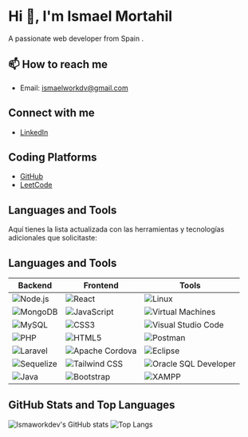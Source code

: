 # Hi 👋, I'm Ismael Mortahil 
A passionate web developer from Spain .

## 📫 How to reach me
- Email: [ismaelworkdv@gmail.com](mailto:ismaelworkdv@gmail.com)


## Connect with me
- [LinkedIn](https://www.linkedin.com/in/ismael-mortahil-26683b33a)

## Coding Platforms
- [GitHub](https://github.com/Ismaworkdev)
- [LeetCode](https://leetcode.com/u/ismaelmorta/)

## Languages and Tools
Aquí tienes la lista actualizada con las herramientas y tecnologías adicionales que solicitaste:  

## Languages and Tools  


| Backend          | Frontend        | Tools                  |
|------------------|-----------------|------------------------|
| ![Node.js](https://img.shields.io/badge/-Node.js-339933?style=flat&logo=nodedotjs&logoColor=white) | ![React](https://img.shields.io/badge/-React-61DAFB?style=flat&logo=react&logoColor=white) | ![Linux](https://img.shields.io/badge/-Linux-FCC624?style=flat&logo=linux&logoColor=black) |
| ![MongoDB](https://img.shields.io/badge/-MongoDB-47A248?style=flat&logo=mongodb&logoColor=white) | ![JavaScript](https://img.shields.io/badge/-JavaScript-F7DF1E?style=flat&logo=javascript&logoColor=black) | ![Virtual Machines](https://img.shields.io/badge/-Virtual%20Machines-326CE5?style=flat&logo=vmware&logoColor=white) |
| ![MySQL](https://img.shields.io/badge/-MySQL-4479A1?style=flat&logo=mysql&logoColor=white) | ![CSS3](https://img.shields.io/badge/-CSS3-1572B6?style=flat&logo=css3&logoColor=white) | ![Visual Studio Code](https://img.shields.io/badge/-VS%20Code-007ACC?style=flat&logo=visualstudiocode&logoColor=white) |
| ![PHP](https://img.shields.io/badge/-PHP-777BB4?style=flat&logo=php&logoColor=white) | ![HTML5](https://img.shields.io/badge/-HTML5-E34F26?style=flat&logo=html5&logoColor=white) | ![Postman](https://img.shields.io/badge/-Postman-FF6C37?style=flat&logo=postman&logoColor=white) |
| ![Laravel](https://img.shields.io/badge/-Laravel-FF2D20?style=flat&logo=laravel&logoColor=white) | ![Apache Cordova](https://img.shields.io/badge/-Apache%20Cordova-4F5B93?style=flat&logo=apachecordova&logoColor=white) | ![Eclipse](https://img.shields.io/badge/-Eclipse-2C2255?style=flat&logo=eclipseide&logoColor=white) |
| ![Sequelize](https://img.shields.io/badge/-Sequelize-52B0E7?style=flat&logo=sequelize&logoColor=white) | ![Tailwind CSS](https://img.shields.io/badge/-Tailwind%20CSS-38B2AC?style=flat&logo=tailwindcss&logoColor=white) | ![Oracle SQL Developer](https://img.shields.io/badge/-Oracle%20SQL%20Developer-F80000?style=flat&logo=oracle&logoColor=white) |
| ![Java](https://img.shields.io/badge/-Java-007396?style=flat&logo=java&logoColor=white) | ![Bootstrap](https://img.shields.io/badge/-Bootstrap-7952B3?style=flat&logo=bootstrap&logoColor=white) | ![XAMPP](https://img.shields.io/badge/-XAMPP-FB7A24?style=flat&logo=xampp&logoColor=white) |


## GitHub Stats and  Top Languages
![Ismaworkdev's GitHub stats](https://github-readme-stats.vercel.app/api?username=Ismaworkdev&show_icons=true&theme=radical)
![Top Langs](https://github-readme-stats.vercel.app/api/top-langs/?username=Ismaworkdev&layout=compact&theme=radical)
